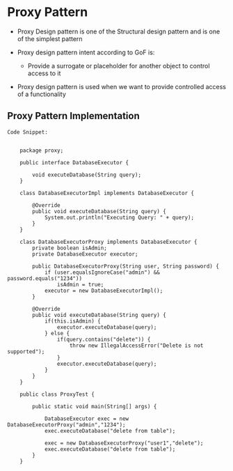 # Proxy Pattern

-	Proxy Design pattern is one of the Structural design pattern and is one of the simplest pattern
-	Proxy design pattern intent according to GoF is:

	-	Provide a surrogate or placeholder for another object to control access to it
	
-	Proxy design pattern is used when we want to provide controlled access of a functionality


## Proxy Pattern Implementation

	Code Snippet:
	
		
		package proxy;

		public interface DatabaseExecutor {

			void executeDatabase(String query);
		}

		class DatabaseExecutorImpl implements DatabaseExecutor {

			@Override
			public void executeDatabase(String query) {
				System.out.println("Executing Query: " + query);
			}
		}

		class DatabaseExecutorProxy implements DatabaseExecutor {
			private boolean isAdmin;
			private DatabaseExecutor executor;

			public DatabaseExecutorProxy(String user, String password) {
				if (user.equalsIgnoreCase("admin") && password.equals("1234"))
					isAdmin = true;
				executor = new DatabaseExecutorImpl();
			}

			@Override
			public void executeDatabase(String query) {
				if(this.isAdmin) {
					executor.executeDatabase(query);
				} else {
					if(query.contains("delete")) {
						throw new IllegalAccessError("Delete is not supported");
					}
					executor.executeDatabase(query);
				}
			}
		}

		public class ProxyTest {
	
			public static void main(String[] args) {
				
				DatabaseExecutor exec = new DatabaseExecutorProxy("admin","1234");
				exec.executeDatabase("delete from table");
				
				exec = new DatabaseExecutorProxy("user1","delete");
				exec.executeDatabase("delete from table");
			}
		}